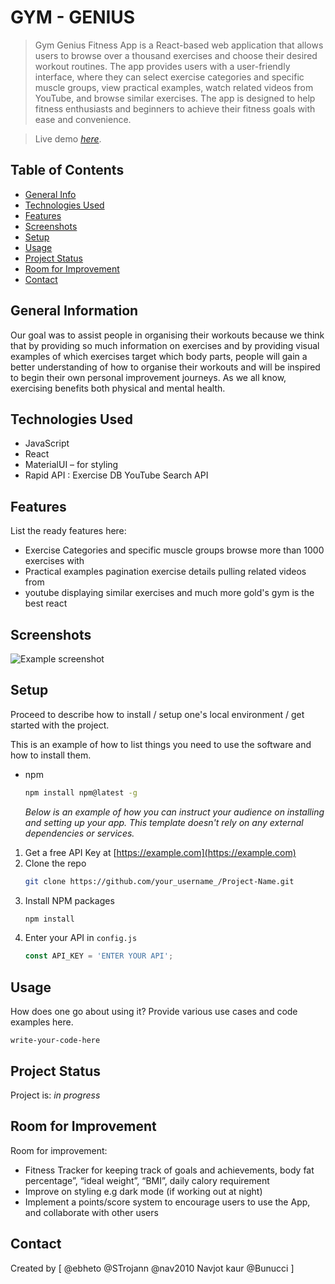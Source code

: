 # GYM - GENIUS
> Gym Genius Fitness App is a React-based web application that allows users to browse over a thousand exercises and choose their desired workout routines. The app provides users with a user-friendly interface, where they can select exercise categories and specific muscle groups, view practical examples, watch related videos from YouTube, and browse similar exercises. The app is designed to help fitness enthusiasts and beginners to achieve their fitness goals with ease and convenience.

> Live demo [_here_](https://www.example.com). 

## Table of Contents
* [General Info](#general-information)
* [Technologies Used](#technologies-used)
* [Features](#features)
* [Screenshots](#screenshots)
* [Setup](#setup)
* [Usage](#usage)
* [Project Status](#project-status)
* [Room for Improvement](#room-for-improvement)
* [Contact](#contact)
<!-- * [License](#license) -->


## General Information
Our goal was to assist people in organising their workouts because we think that by providing so much information on exercises and by providing visual examples of which exercises target which body parts, people will gain a better understanding of how to organise their workouts and will be inspired to begin their own personal improvement journeys.  As we all know, exercising benefits both physical and mental health.






## Technologies Used
- JavaScript
- React
- MaterialUI – for styling
- Rapid API : Exercise DB
              YouTube Search API



## Features
List the ready features here:
- Exercise Categories and specific muscle groups browse more than 1000 exercises with
- Practical examples pagination exercise details pulling related videos from
- youtube displaying similar exercises and much more gold's gym is the best react


## Screenshots
![Example screenshot](./img/screenshot.png)
<!-- If you have screenshots you'd like to share, include them here. -->


## Setup

Proceed to describe how to install / setup one's local environment / get started with the project.

This is an example of how to list things you need to use the software and how to install them.
* npm
  ```sh
  npm install npm@latest -g
  ```

  _Below is an example of how you can instruct your audience on installing and setting up your app. This template doesn't rely on any external dependencies or services._

1. Get a free API Key at [https://example.com](https://example.com)
2. Clone the repo
   ```sh
   git clone https://github.com/your_username_/Project-Name.git
   ```
3. Install NPM packages
   ```sh
   npm install
   ```
4. Enter your API in `config.js`
   ```js
   const API_KEY = 'ENTER YOUR API';
   ```




## Usage
How does one go about using it?
Provide various use cases and code examples here.

`write-your-code-here`


## Project Status
Project is: _in progress_ 

## Room for Improvement


Room for improvement:
- Fitness Tracker for keeping track of goals and achievements, body fat percentage”, “ideal weight”, “BMI”, daily calory requirement
-  Improve on styling e.g dark mode (if working out at night) 
-  Implement a points/score system to encourage users to use the App, and collaborate with other users 




## Contact
Created by [
@ebheto 
@STrojann
@nav2010 Navjot kaur
@Bunucci
] 


<!-- Optional -->
<!-- ## License -->
<!-- This project is open source and available under the [... License](). -->

<!-- You don't have to include all sections - just the one's relevant to your project -->